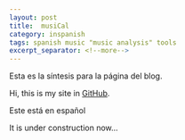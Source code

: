 ```yaml
---
layout: post
title:  musiCal
category: inspanish
tags: spanish music "music analysis" tools
excerpt_separator: <!--more-->
---
```

Esta es la síntesis para la página del blog.
<!--more-->

Hi, this is my site in [GitHub](https://github.com).

Este está en español


It is under construction now...
